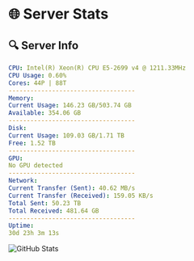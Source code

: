# 🌐 Server Stats
## 🔍 Server Info
```yaml
CPU: Intel(R) Xeon(R) CPU E5-2699 v4 @ 1211.33MHz
CPU Usage: 0.60%
Cores: 44P | 88T
-----------------------------------
Memory:
Current Usage: 146.23 GB/503.74 GB
Available: 354.06 GB
-----------------------------------
Disk:
Current Usage: 109.03 GB/1.71 TB
Free: 1.52 TB
-----------------------------------
GPU:
No GPU detected
-----------------------------------
Network:
Current Transfer (Sent): 40.62 MB/s
Current Transfer (Received): 159.05 KB/s
Total Sent: 50.23 TB
Total Received: 481.64 GB
-----------------------------------
Uptime:
30d 23h 3m 13s
```
![GitHub Stats](https://img.shields.io/badge/Updated-2025-04-07_20:26:02-blue)